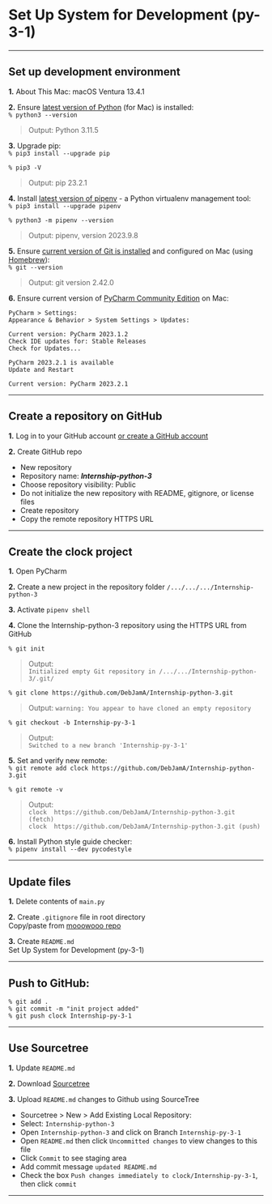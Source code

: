 # Set Up System for Development (py-3-1)  
  
---  
  
## Set up development environment  
  
**1.** About This Mac: macOS Ventura 13.4.1  
  
**2.** Ensure [latest version of Python](https://www.python.org/downloads/) (for Mac) is installed:  
`% python3 --version`  
>Output: Python 3.11.5  
  
**3.** Upgrade pip:  
`% pip3 install --upgrade pip`  
  
`% pip3 -V`  
> Output: pip 23.2.1  
  
**4.** Install [latest version of pipenv](https://pypi.org/project/pipenv/) - a Python virtualenv management tool:  
`% pip3 install --upgrade pipenv`  
  
`% python3 -m pipenv --version`  
> Output: pipenv, version 2023.9.8  
  
**5.** Ensure [current version of Git is installed](https://git-scm.com/download/mac#:~:text=The%20latest%20version%20is%202.42.0.) and configured on Mac (using [Homebrew](https://brew.sh/)):  
`% git --version`  
> Output: git version 2.42.0  
  
**6.** Ensure current version of [PyCharm Community Edition](https://www.jetbrains.com/help/pycharm/update.html) on Mac:  
```
PyCharm > Settings: 
Appearance & Behavior > System Settings > Updates:

Current version: PyCharm 2023.1.2
Check IDE updates for: Stable Releases
Check for Updates...

PyCharm 2023.2.1 is available
Update and Restart

Current version: PyCharm 2023.2.1  
```  
  
___  
  
## Create a repository on GitHub  
  
**1.** Log in to your GitHub account [or create a GitHub account](https://github.com/signup?ref_cta=Sign+up&ref_loc=header+logged+out&ref_page=%2F&source=header-home)    
  
**2.** Create GitHub repo  
- New repository  
- Repository name: ***Internship-python-3***  
- Choose repository visibility: Public  
- Do not initialize the new repository with README, gitignore, or license files  
- Create repository  
- Copy the remote repository HTTPS URL  
  
___  
  
## Create the clock project  
  
**1.** Open PyCharm  
  
**2.** Create a new project in the repository folder `/.../.../.../Internship-python-3`  
  
**3.**  Activate `pipenv shell`  
  
**4.** Clone the Internship-python-3 repository using the HTTPS URL from GitHub  
  
`% git init`  
>Output:  
>`Initialized empty Git repository in /.../.../Internship-python-3/.git/`  
  
`% git clone https://github.com/DebJamA/Internship-python-3.git`  
>Output: 
>`warning: You appear to have cloned an empty repository`  
  
`% git checkout -b Internship-py-3-1`  
>Output:  
>`Switched to a new branch 'Internship-py-3-1'`  
  
  **5.** Set and verify new remote:  
`% git remote add clock https://github.com/DebJamA/Internship-python-3.git`  
  
`% git remote -v`  
>Output:  
>`clock  https://github.com/DebJamA/Internship-python-3.git (fetch)`  
>`clock  https://github.com/DebJamA/Internship-python-3.git (push)`  
  
**6.** Install Python style guide checker:  
`% pipenv install --dev pycodestyle`  
  
---  
  
## Update files  
  
**1.** Delete contents of `main.py`  
  
**2.** Create `.gitignore` file in root directory  
Copy/paste from [mooowooo repo](https://gist.github.com/MOOOWOOO/3cf91616c9f3bbc3d1339adfc707b08a)  
  
**3.** Create `README.md`  
Set Up System for Development (py-3-1)  
  
___  
  
## Push to GitHub:  
 
`% git add .`  
`% git commit -m "init project added"`  
`% git push clock Internship-py-3-1`  
  
---  
  
## Use Sourcetree  
  
**1.** Update `README.md`  
  
**2.** Download [Sourcetree](https://www.sourcetreeapp.com/)  
  
**3.** Upload `README.md` changes to Github using SourceTree  
- Sourcetree > New > Add Existing Local Repository:  
- Select: `Internship-python-3`  
- Open `Internship-python-3` and click on Branch `Internship-py-3-1`  
- Open `README.md` then click `Uncommitted changes` to view changes to this file  
- Click `Commit` to see staging area  
- Add commit message `updated README.md`  
- Check the box `Push changes immediately to clock/Internship-py-3-1`, then click `commit`  
  
---  
